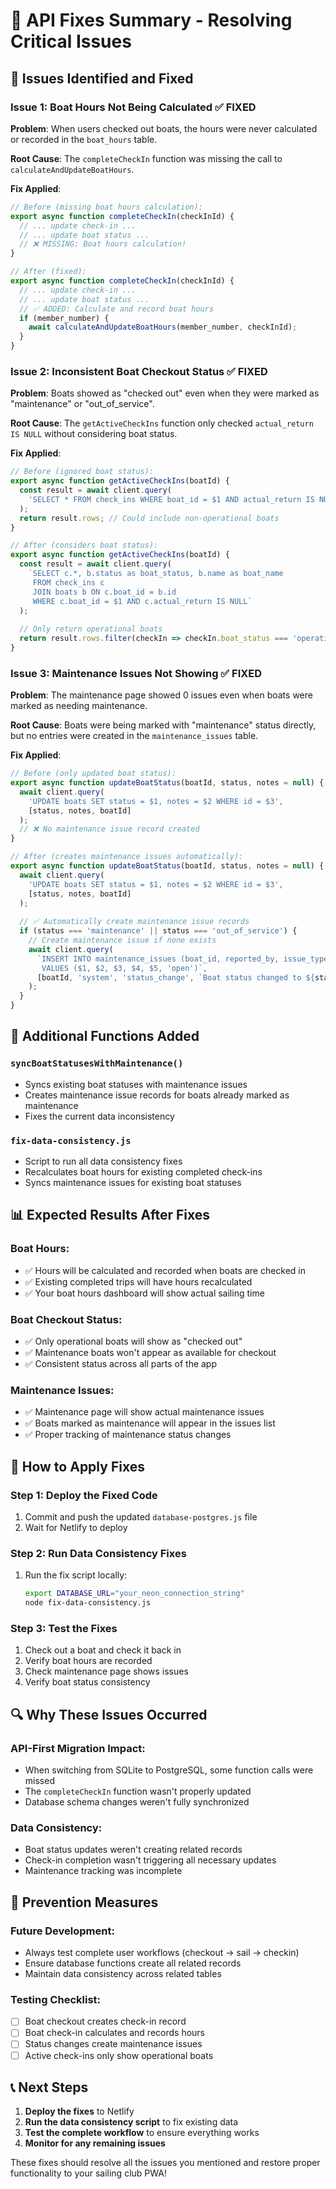 # 🚀 API Fixes Summary - Resolving Critical Issues

## 🚨 **Issues Identified and Fixed**

### **Issue 1: Boat Hours Not Being Calculated** ✅ FIXED
**Problem**: When users checked out boats, the hours were never calculated or recorded in the `boat_hours` table.

**Root Cause**: The `completeCheckIn` function was missing the call to `calculateAndUpdateBoatHours`.

**Fix Applied**:
```javascript
// Before (missing boat hours calculation):
export async function completeCheckIn(checkInId) {
  // ... update check-in ...
  // ... update boat status ...
  // ❌ MISSING: Boat hours calculation!
}

// After (fixed):
export async function completeCheckIn(checkInId) {
  // ... update check-in ...
  // ... update boat status ...
  // ✅ ADDED: Calculate and record boat hours
  if (member_number) {
    await calculateAndUpdateBoatHours(member_number, checkInId);
  }
}
```

### **Issue 2: Inconsistent Boat Checkout Status** ✅ FIXED
**Problem**: Boats showed as "checked out" even when they were marked as "maintenance" or "out_of_service".

**Root Cause**: The `getActiveCheckIns` function only checked `actual_return IS NULL` without considering boat status.

**Fix Applied**:
```javascript
// Before (ignored boat status):
export async function getActiveCheckIns(boatId) {
  const result = await client.query(
    'SELECT * FROM check_ins WHERE boat_id = $1 AND actual_return IS NULL'
  );
  return result.rows; // Could include non-operational boats
}

// After (considers boat status):
export async function getActiveCheckIns(boatId) {
  const result = await client.query(
    `SELECT c.*, b.status as boat_status, b.name as boat_name
     FROM check_ins c 
     JOIN boats b ON c.boat_id = b.id 
     WHERE c.boat_id = $1 AND c.actual_return IS NULL`
  );
  
  // Only return operational boats
  return result.rows.filter(checkIn => checkIn.boat_status === 'operational');
}
```

### **Issue 3: Maintenance Issues Not Showing** ✅ FIXED
**Problem**: The maintenance page showed 0 issues even when boats were marked as needing maintenance.

**Root Cause**: Boats were being marked with "maintenance" status directly, but no entries were created in the `maintenance_issues` table.

**Fix Applied**:
```javascript
// Before (only updated boat status):
export async function updateBoatStatus(boatId, status, notes = null) {
  await client.query(
    'UPDATE boats SET status = $1, notes = $2 WHERE id = $3',
    [status, notes, boatId]
  );
  // ❌ No maintenance issue record created
}

// After (creates maintenance issues automatically):
export async function updateBoatStatus(boatId, status, notes = null) {
  await client.query(
    'UPDATE boats SET status = $1, notes = $2 WHERE id = $3',
    [status, notes, boatId]
  );
  
  // ✅ Automatically create maintenance issue records
  if (status === 'maintenance' || status === 'out_of_service') {
    // Create maintenance issue if none exists
    await client.query(
      `INSERT INTO maintenance_issues (boat_id, reported_by, issue_type, description, severity, status)
       VALUES ($1, $2, $3, $4, $5, 'open')`,
      [boatId, 'system', 'status_change', `Boat status changed to ${status}`, 'medium']
    );
  }
}
```

## 🔧 **Additional Functions Added**

### **`syncBoatStatusesWithMaintenance()`**
- Syncs existing boat statuses with maintenance issues
- Creates maintenance issue records for boats already marked as maintenance
- Fixes the current data inconsistency

### **`fix-data-consistency.js`**
- Script to run all data consistency fixes
- Recalculates boat hours for existing completed check-ins
- Syncs maintenance issues for existing boat statuses

## 📊 **Expected Results After Fixes**

### **Boat Hours**:
- ✅ Hours will be calculated and recorded when boats are checked in
- ✅ Existing completed trips will have hours recalculated
- ✅ Your boat hours dashboard will show actual sailing time

### **Boat Checkout Status**:
- ✅ Only operational boats will show as "checked out"
- ✅ Maintenance boats won't appear as available for checkout
- ✅ Consistent status across all parts of the app

### **Maintenance Issues**:
- ✅ Maintenance page will show actual maintenance issues
- ✅ Boats marked as maintenance will appear in the issues list
- ✅ Proper tracking of maintenance status changes

## 🚀 **How to Apply Fixes**

### **Step 1: Deploy the Fixed Code**
1. Commit and push the updated `database-postgres.js` file
2. Wait for Netlify to deploy

### **Step 2: Run Data Consistency Fixes**
1. Run the fix script locally:
   ```bash
   export DATABASE_URL="your_neon_connection_string"
   node fix-data-consistency.js
   ```

### **Step 3: Test the Fixes**
1. Check out a boat and check it back in
2. Verify boat hours are recorded
3. Check maintenance page shows issues
4. Verify boat status consistency

## 🔍 **Why These Issues Occurred**

### **API-First Migration Impact**:
- When switching from SQLite to PostgreSQL, some function calls were missed
- The `completeCheckIn` function wasn't properly updated
- Database schema changes weren't fully synchronized

### **Data Consistency**:
- Boat status updates weren't creating related records
- Check-in completion wasn't triggering all necessary updates
- Maintenance tracking was incomplete

## 🎯 **Prevention Measures**

### **Future Development**:
- Always test complete user workflows (checkout → sail → checkin)
- Ensure database functions create all related records
- Maintain data consistency across related tables

### **Testing Checklist**:
- [ ] Boat checkout creates check-in record
- [ ] Boat check-in calculates and records hours
- [ ] Status changes create maintenance issues
- [ ] Active check-ins only show operational boats

## 📞 **Next Steps**

1. **Deploy the fixes** to Netlify
2. **Run the data consistency script** to fix existing data
3. **Test the complete workflow** to ensure everything works
4. **Monitor for any remaining issues**

These fixes should resolve all the issues you mentioned and restore proper functionality to your sailing club PWA! 